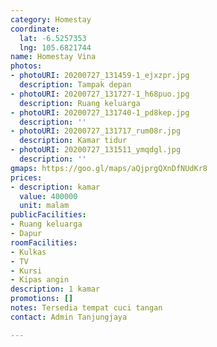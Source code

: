 ```yaml
---
category: Homestay
coordinate:
  lat: -6.5257353
  lng: 105.6821744
name: Homestay Vina
photos:
- photoURI: 20200727_131459-1_ejxzpr.jpg
  description: Tampak depan
- photoURI: 20200727_131727-1_h68puo.jpg
  description: Ruang keluarga
- photoURI: 20200727_131740-1_pd8kep.jpg
  description: ''
- photoURI: 20200727_131717_rum08r.jpg
  description: Kamar tidur
- photoURI: 20200727_131511_ymqdgl.jpg
  description: ''
gmaps: https://goo.gl/maps/aQjprgQXnDfNUdKr8
prices:
- description: kamar
  value: 400000
  unit: malam
publicFacilities:
- Ruang keluarga
- Dapur
roomFacilities:
- Kulkas
- TV
- Kursi
- Kipas angin
description: 1 kamar
promotions: []
notes: Tersedia tempat cuci tangan
contact: Admin Tanjungjaya

---
```

